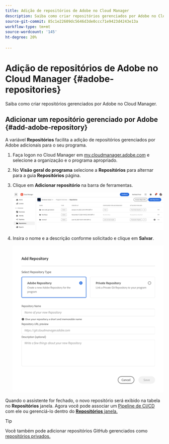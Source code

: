 ```yaml
---
title: Adição de repositórios de Adobe no Cloud Manager
description: Saiba como criar repositórios gerenciados por Adobe no Cloud Manager.
source-git-commit: 85c1e22609dc5646d3de0ccc71e9423d4243e13a
workflow-type: tm+mt
source-wordcount: '145'
ht-degree: 20%

---
```



# Adição de repositórios de Adobe no Cloud Manager {#adobe-repositories}

Saiba como criar repositórios gerenciados por Adobe no Cloud Manager.

## Adicionar um repositório gerenciado por Adobe {#add-adobe-repository}

A variável **Repositórios** facilita a adição de repositórios gerenciados por Adobe adicionais para o seu programa.

1. Faça logon no Cloud Manager em [my.cloudmanager.adobe.com](https://my.cloudmanager.adobe.com/) e selecione a organização e o programa apropriado.

1. No **Visão geral do programa** selecione a **Repositórios** para alternar para a guia **Repositórios** página.

1. Clique em **Adicionar repositório** na barra de ferramentas.

   ![Botão Adicionar repositório](assets/repositories.png)

1. Insira o nome e a descrição conforme solicitado e clique em **Salvar**.

   ![Caixa de diálogo Adicionar repositório](assets/add-repository-wizard.png)

Quando o assistente for fechado, o novo repositório será exibido na tabela no **Repositórios** janela. Agora você pode associar um [Pipeline de CI/CD](/help/overview/ci-cd-pipelines.md) com ele ou gerenciá-lo dentro do [**Repositórios** janela.](managing-repositories.md)

>[!TIP]
>
>Você também pode adicionar repositórios GitHub gerenciados como [repositórios privados.](private-repositories.md)
